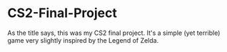 # CS2-Final-Project
As the title says, this was my CS2 final project. It's a simple (yet terrible) game very slightly inspired by the Legend of Zelda.
